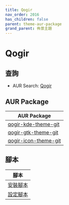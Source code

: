 ```yaml
---
title: Qogir
nav_order: 2016
has_children: false
parent: theme-aur-package
grand_parent: 佈景主題
---
```



# Qogir


## 查詢

* AUR Search: [Qogir](https://aur.archlinux.org/packages?O=0&SeB=nd&K=Qogir&outdated=&SB=m&SO=d&PP=50&submit=Go)


## AUR Package

| AUR Package |
| --- |
| [qogir-kde-theme-git](https://aur.archlinux.org/packages/qogir-kde-theme-git) |
| [qogir-gtk-theme-git](https://aur.archlinux.org/packages/qogir-gtk-theme-git) |
| [qogir-icon-theme-git](https://aur.archlinux.org/packages/qogir-icon-theme-git) |


## 腳本

| 腳本 |
| --- |
| [安裝腳本](https://github.com/samwhelp/ezarcher-adjustment/tree/main/prototype/theme/qogir)
| [設定腳本](https://github.com/samwhelp/ezarcher-adjustment/tree/main/prototype/de/kde-plasma/part/style/kde-plasma-style-qogir-dark-breeze) |
